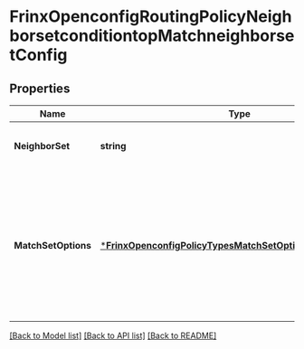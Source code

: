 # FrinxOpenconfigRoutingPolicyNeighborsetconditiontopMatchneighborsetConfig

## Properties
Name | Type | Description | Notes
------------ | ------------- | ------------- | -------------
**NeighborSet** | **string** | Optional[References a defined neighbor set] REF:Optional.empty | [optional] [default to null]
**MatchSetOptions** | [***FrinxOpenconfigPolicyTypesMatchSetOptionsRestrictedType**](frinx.openconfig.policy.types.MatchSetOptionsRestrictedType.md) | Optional[Optional parameter that governs the behaviour of the match operation.  This leaf only supports matching on ANY member of the set or inverting the match.  Matching on ALL is not supported] REF:Optional.empty | [optional] [default to null]

[[Back to Model list]](../README.md#documentation-for-models) [[Back to API list]](../README.md#documentation-for-api-endpoints) [[Back to README]](../README.md)


